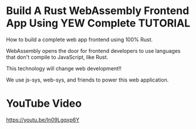 # Build A Rust WebAssembly Frontend App Using YEW Complete TUTORIAL

How to build a complete web app frontend using 100% Rust.

WebAssembly opens the door for frontend developers to use languages that don't compile to JavaScript, like Rust.

This technology will change web development!!

We use js-sys, web-sys, and friends to power this web application.

# YouTube Video

https://youtu.be/In09Lgqxp6Y

